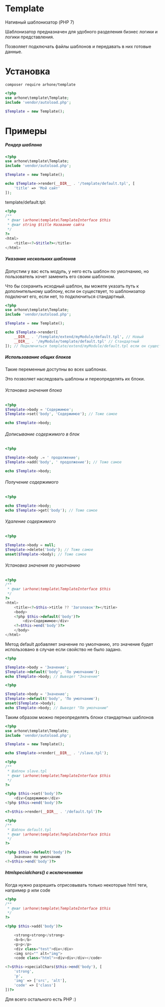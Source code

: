 # Template
Нативный шаблонизатор (PHP 7)

Шаблонизатор предназначен для удобного разделения бизнес логики и логики представления.

Позволяет подключать файлы шаблонов и передавать в них готовые данные.

# Установка

```composer require arhone/template```

```php
<?php
use arhone\template\Template;
include 'vendor/autoload.php';

$Template = new Template();
```

# Примеры

##### Рендер шаблона

```php
<?php
use arhone\template\Template;
include 'vendor/autoload.php';

$Template = new Template();

echo $Template->render(__DIR__ . '/template/default.tpl', [
    'title' => 'Мой сайт'
]);
```
template/default.tpl:
```php
<?php
/**
 * @var \arhone\template\TemplateInterface $this
 * @var string $title Название сайта
 */
?>
<html>
    <title><?=$title?></title>
</html>
```

##### Указание нескольких шаблонов

Допустим у вас есть модуль, у него есть шаблон по умолчанию, но пользователь хочет заменить его своим шаблоном.

Что бы сохранить исходный шаблон, вы можете указать путь к дополнительному шаблону, если он существует, то шаблонизатор подключит его, если нет, то подключиться стандартный.

```php
<?php
use arhone\template\Template;
include 'vendor/autoload.php';

$Template = new Template();

echo $Template->render([
    __DIR__ . '/template/extend/myModule/default.tpl', // Новый
    __DIR__ . '/myModule/template/default.tpl' // Стандартный
]); // Подключиться template/extend/myModule/default.tpl если он существует
```

##### Использование общих блоков
Такие переменные доступны во всех шаблонах.

Это позволяет наследовать шаблоны и переопределять их блоки.

###### Установка значения блока

```php
<?php
$Template->body = 'Содержимое';
$Template->set('body', 'Содержимое'); // Тоже самое

echo $Template->body;
```

###### Дописывание содержимого в блок

```php
<?php

$Template->body .= ' продолжение';
$Template->add('body', ' продолжение'); // Тоже самое

echo $Template->body;
```

###### Получение содержимого

```php
<?php

echo $Template->body;
echo $Template->get('body'); // Тоже самое
```

###### Удаление содержимого

```php
<?php

$Template->body = null;
$Template->delete('body'); // Тоже самое
unset($Template->body); // Тоже самое
```

###### Установка значения по умолчанию

```php
<?php
/**
 * @var \arhone\template\TemplateInterface $this
 */
?>
<html>
    <title><?=$this->title ?? 'Заголовок'?></title>
    <body>
    <?php $this->default('body')?>
        <div>Содержимое</div>
    <?=$this->end('body')?>
    </body>
</html>
```

Метод default добавляет значение по умолчанию, это значение будет использовано в случае если свойство не было задано. 

```php
<?php

$Template->body = 'Значение';
$Template->default('body', 'По умолчанию');
echo $Template->body; // Выведет "Значение"
```

```php
<?php

$Template->body = 'Значение';
$Template->default('body', 'По умолчанию');
unset($Template->body);
echo $Template->body; // Выведет "По умолчанию"
```

Таким образом можно переопределять блоки стандартных шаблонов

```php
<?php
use arhone\template\Template;
include 'vendor/autoload.php';

$Template = new Template();

echo $Template->render(__DIR__ . '/slave.tpl');
```

```php
<?php
/**
 * Шаблон slave.tpl
 * @var \arhone\template\TemplateInterface $this
 */
?>

<?php $this->set('body')?>
    <div>Содержимое</div>
<?php $this->end('body')?>

<?=$this->render(__DIR__ . '/default.tpl')?>
```

```php
<?php
/**
 * Шаблон default.tpl
 * @var \arhone\template\TemplateInterface $this
 */
?>

<?php $this->default('body')?>
    Значение по умолчанию
<?=$this->end('body')?>
```

##### htmlspecialchars() с исключениями

Когда нужно разрешить отрисовывать только некоторые html теги, например p или code

```php
<?php
/**
 * @var \arhone\template\TemplateInterface $this
 */
?>

<?php $this->add('body')?>

    <strong>strong</strong>
    <b>b</b>
    <p>p</p>
    <div class="test">div</div>
    <img src="" alt="img">
    <code class="html"><div>div</div></code>

<?=$this->specialChars($this->end('body'), [
    'strong',
    'p',
    'img' => ['src', 'alt'],
    'code' => ['class']
])?>
```

Для всего остального есть PHP :)